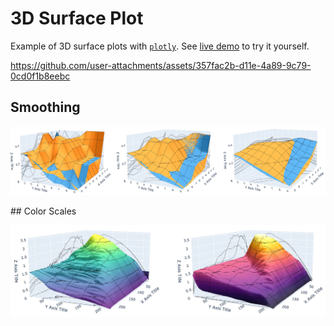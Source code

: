 # 3D Surface Plot

Example of 3D surface plots with [`plotly`](https://plotly.com/python/).
See [live demo](https://seg-unibe.github.io/surface-plots/) to try it yourself.

https://github.com/user-attachments/assets/357fac2b-d11e-4a89-9c79-0cd0f1b8eebc

## Smoothing

![smoothing](./assets/smoothing.jpeg)

## Color Scales

![colorscales](./assets/colorscale.jpeg)
